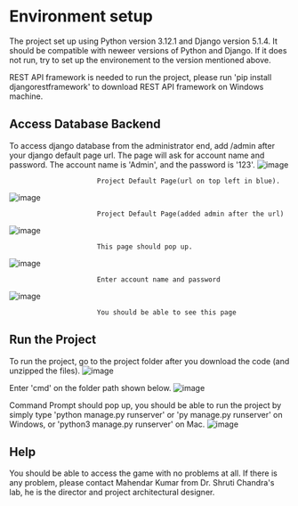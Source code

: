 # Environment setup

The project set up using Python version 3.12.1 and Django version 5.1.4. It should be compatible with neweer versions of Python and Django.
If it does not run, try to set up the environement to the version mentioned above.

REST API framework is needed to run the project, please run 'pip install djangorestframework' to download REST API framework on Windows machine.

## Access Database Backend
To access django database from the administrator end, add /admin after your django default page url. The page will ask for account name and password.
The account name is 'Admin', and the password is '123'. 
![image](https://github.com/user-attachments/assets/17f1b329-0b0d-4799-8fa2-63979b7d0561)

                          Project Default Page(url on top left in blue).

                          
                         
                         
![image](https://github.com/user-attachments/assets/cbb9a698-d117-4f6f-9cc8-0266f36003c1)
                         
                          Project Default Page(added admin after the url)

                          

![image](https://github.com/user-attachments/assets/c151b16e-59b9-4425-9540-05e995c09236)
                         
                          This page should pop up.

                          

![image](https://github.com/user-attachments/assets/e41ab980-c283-4520-980d-d07c9129a142)
                         
                          Enter account name and password

                          

![image](https://github.com/user-attachments/assets/4f6dd993-1831-46b0-b401-d795167a540c)
                         
                          You should be able to see this page

                          


## Run the Project
To run the project, go to the project folder after you download the code (and unzipped the files).
![image](https://github.com/user-attachments/assets/70eef0bf-db8a-49c4-961d-21b2e382c2b9)

Enter 'cmd' on the folder path shown below.
![image](https://github.com/user-attachments/assets/704b77f0-ed92-493e-938c-7b34bff4ca6a)

Command Prompt should pop up, you should be able to run the project by simply type 'python manage.py runserver' or 'py manage.py runserver' on Windows, or 'python3 manage.py runserver' on Mac.
![image](https://github.com/user-attachments/assets/1648db28-7f63-400e-99c6-29ea59939fcb)

## Help
You should be able to access the game with no problems at all. If there is any problem, please contact Mahendar Kumar from Dr. Shruti Chandra's lab, he is the director and project architectural designer.






